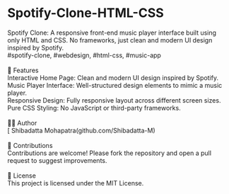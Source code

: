 # Spotify-Clone-HTML-CSS
Spotify Clone: A responsive front-end music player interface built using only HTML and CSS. No frameworks, just clean and modern UI design inspired by Spotify.
<br>
#spotify-clone, #webdesign, #html-css, #music-app
<br>
<br>
📑 Features
<br>
Interactive Home Page: Clean and modern UI design inspired by Spotify.
<br>
Music Player Interface: Well-structured design elements to mimic a music player.
<br>
Responsive Design: Fully responsive layout across different screen sizes.
<br>
Pure CSS Styling: No JavaScript or third-party frameworks.
<br>
<br>
👩‍💻 Author
<br>[
Shibadatta Mohapatra(github.com/Shibadatta-M)
<br>
<br>
🤝 Contributions
<br>
Contributions are welcome! Please fork the repository and open a pull request to suggest improvements.
<br>
<br>
📄 License
<br>
This project is licensed under the MIT License.
